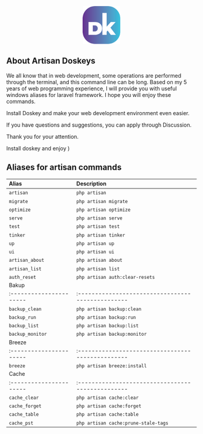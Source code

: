 <p align="center">
<a href="https://doskeys.uz" target="_blank">
<img src="/img/dk.png" height="100" alt="doskeys.uz">
</a>
</p>

## About Artisan Doskeys

<p>We all know that in web development, some operations are performed through the terminal, and this command line can be long. Based on my 5 years of web programming experience, I will provide you with useful windows aliases for laravel framework. I hope you will enjoy these commands.</p>
<p>Install Doskey and make your web development environment even easier.</p>
<p>If you have questions and suggestions, you can apply through Discussion.</p>
<p>Thank you for your attention.</p>
<p>Install doskey and enjoy )</p>




## Aliases for artisan commands

| Alias                 | Description                                     |
|:----------------------|:------------------------------------------------|
| `artisan`             | `php artisan`                                   |
| `migrate`             | `php artisan migrate`                           |
| `optimize`            | `php artisan optimize`                          |
| `serve`               | `php artisan serve`                             |
| `test`                | `php artisan test`                              |
| `tinker`              | `php artisan tinker`                            |
| `up`                  | `php artisan up`                                |
| `ui`                  | `php artisan ui`                                |
| `artisan_about`       | `php artisan about`                             |
| `artisan_list`        | `php artisan list`                              |
| `auth_reset`          | `php artisan auth:clear-resets`                 | 
| Bakup  | 
|:----------------------|:------------------------------------------------|
| `backup_clean`        | `php artisan backup:clean`                      |
| `backup_run`          | `php artisan backup:run`                        |
| `backup_list`         | `php artisan backup:list`                       |
| `backup_monitor`      | `php artisan backup:monitor`                    |   
| Breeze | 
|:----------------------|:------------------------------------------------|
| `breeze`             | `php artisan breeze:install`                     |
| Cache | 
|:----------------------|:------------------------------------------------|
| `cache_clear`             | `php artisan cache:clear`                     |
| `cache_forget`             | `php artisan cache:forget`                     |
| `cache_table`             | `php artisan cache:table`                     |
| `cache_pst`             | `php artisan cache:prune-stale-tags`                     |
